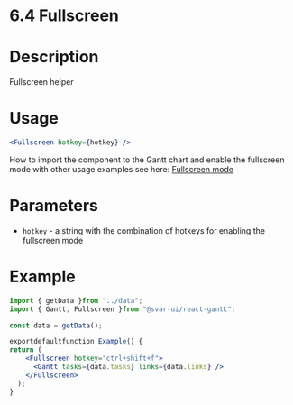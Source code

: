 # 6.4 Fullscreen

# **Description**

Fullscreen helper

# **Usage**

```jsx
<Fullscreen hotkey={hotkey} />

```

How to import the component to the Gantt chart and enable the fullscreen mode with other usage examples see here: [Fullscreen mode](https://docs.svar.dev/react/gantt/guides/fullscreen)

# **Parameters**

- `hotkey` - a string with the combination of hotkeys for enabling the fullscreen mode

# **Example**

```jsx
import { getData }from "../data";
import { Gantt, Fullscreen }from "@svar-ui/react-gantt";

const data = getData();

exportdefaultfunction Example() {
return (
    <Fullscreen hotkey="ctrl+shift+f">
      <Gantt tasks={data.tasks} links={data.links} />
    </Fullscreen>
  );
}

```